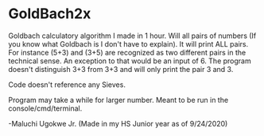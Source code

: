 # GoldBach2x
Goldbach calculatory algorithm I made in 1 hour. Will all pairs of numbers (If you know what Goldbach is I don't have to explain). It will print ALL pairs. For instance (5+3) and (3+5) are recognized as two different pairs in the technical sense. An exception to that would be an input of 6. The program doesn't distinguish 3+3 from 3+3 and will only print the pair 3 and 3.

Code doesn't reference any Sieves.

Program may take a while for larger number. Meant to be run in the console/cmd/terminal.

-Maluchi Ugokwe Jr. (Made in my HS Junior year as of 9/24/2020)

